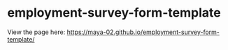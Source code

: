 # employment-survey-form-template
View the page here: https://maya-02.github.io/employment-survey-form-template/